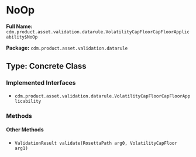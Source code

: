 # NoOp

**Full Name:** `cdm.product.asset.validation.datarule.VolatilityCapFloorCapFloorApplicability$NoOp`

**Package:** `cdm.product.asset.validation.datarule`

## Type: Concrete Class

### Implemented Interfaces

- `cdm.product.asset.validation.datarule.VolatilityCapFloorCapFloorApplicability`

### Methods

#### Other Methods

- `ValidationResult validate(RosettaPath arg0, VolatilityCapFloor arg1)`

